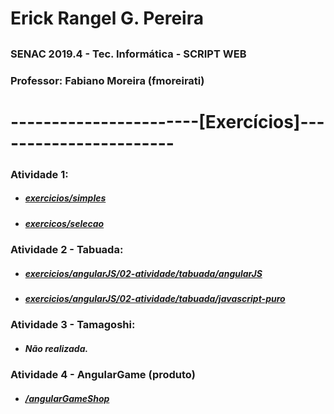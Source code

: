 # Erick Rangel G. Pereira
##
##
### SENAC 2019.4 - Tec. Informática - SCRIPT WEB
### Professor: Fabiano Moreira (fmoreirati)
##
##
##
# -----------------------[Exercícios]-----------------------
### Atividade 1:
- ##### [exercicios/simples](https://github.com/erielrj/scriptWeb_MAD/tree/erick/exercicios/simples)
- ##### [exercicos/selecao](https://github.com/erielrj/scriptWeb_MAD/tree/erick/exercicios/selecao)

### Atividade 2 - Tabuada:
- ##### [exercicios/angularJS/02-atividade/tabuada/angularJS](https://github.com/erielrj/scriptWeb_MAD/tree/erick/exercicios/angularJS/02-atividade/tabuada/angularJS)
- ##### [exercicios/angularJS/02-atividade/tabuada/javascript-puro](https://github.com/erielrj/scriptWeb_MAD/tree/erick/exercicios/angularJS/02-atividade/tabuada/javascript-puro)

### Atividade 3 - Tamagoshi:
- ##### Não realizada.

### Atividade 4 - AngularGame (produto)
- ##### [/angularGameShop](https://github.com/erielrj/scriptWeb_MAD/tree/erick/angularGameShop)
